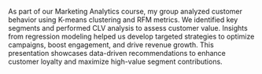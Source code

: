 As part of our Marketing Analytics course, my group analyzed customer behavior using K-means clustering and RFM metrics. We identified key segments and performed CLV analysis to assess customer value. Insights from regression modeling helped us develop targeted strategies to optimize campaigns, boost engagement, and drive revenue growth. This presentation showcases data-driven recommendations to enhance customer loyalty and maximize high-value segment contributions.
